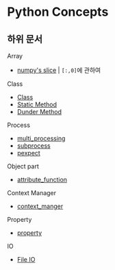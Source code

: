# Python Concepts

## 하위 문서

Array
- [numpy's slice](concept/Array/numpy_slice.md)     |  `[:,0]`에 관하여

Class
- [Class](concept/Class/Class.md)
- [Static Method](concept/Class/static_method.md)
- [Dunder Method](concept/Class/dunder_method.md)

Process
- [multi_processing](concept/process/Multiprocessing/multiprocessing.md)
- [subprocess](concept/process/subprocess/subprocess.md)
- [pexpect](concept/process/pexpect/pexpect.md)

Object part   
- [attribute_function](concept/Object/attribute_function.md)   

Context Manager
- [context_manger](concept/Context_Manager/Context%20Manager.md)

Property
- [property](concept/Property/property.md)

IO
- [File IO](concept/IO/File_IO.md)   